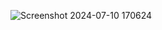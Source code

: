 ![Screenshot 2024-07-10 170624](https://github.com/vaibhavsonar8540/quickstartfinalll/assets/171035026/013a79fd-0c70-4438-ba60-857cbbea8d71)
